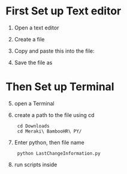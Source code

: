 # First Set up Text editor

  1. Open a text editor
  
  2. Create a file 
  
  3. Copy and paste this into the file:
    
      
  4. Save the file as
  
# Then Set up Terminal

  5. open a Terminal 
  
  6. create a path to the file using cd
          
          cd Downloads
          cd Meraki\ BambooHR\ PY/
          
  7. Enter python, then file name
  
          python LastChangeInformation.py
          
  8. run scripts inside
